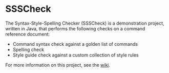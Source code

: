 # SSSCheck

The Syntax-Style-Spelling Checker (SSSCheck) is a demonstration
project, written in Java, that performs the following checks on
a command reference document:

* Command syntax check against a golden list of commands
* Spelling check
* Style guide check against a custom collection of style rules

For more information on this project, see the [wiki](https://github.com/danwritesandcodes/SSSCheck/wiki).


